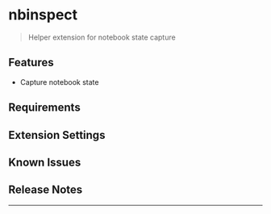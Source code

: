 # nbinspect
> Helper extension for notebook state capture

## Features

- Capture notebook state

## Requirements


## Extension Settings


## Known Issues


## Release Notes

---
